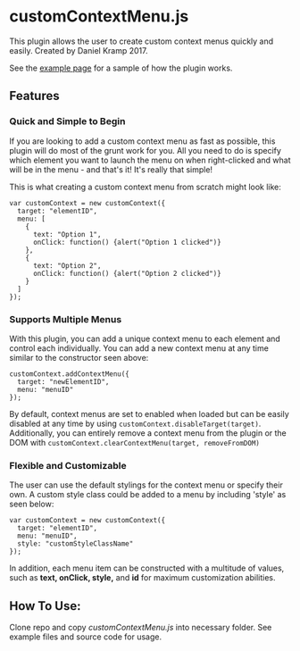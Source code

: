 # customContextMenu.js
This plugin allows the user to create custom context menus quickly and easily. Created by Daniel Kramp 2017.

See the [example page](http://rawgit.com/DANKRAMP/customContextMenu.js/master/fullTest.html) for a sample of how the plugin works.

## Features
### Quick and Simple to Begin
If you are looking to add a custom context menu as fast as possible, this plugin will do most of the grunt work for you. All you need to do is specify which element you want to launch the menu on when right-clicked and what will be in the menu - and that's it! It's really that simple! 

This is what creating a custom context menu from scratch might look like:
```
var customContext = new customContext({
  target: "elementID",
  menu: [
    {
      text: "Option 1",
      onClick: function() {alert("Option 1 clicked")}
    },
    {
      text: "Option 2",
      onClick: function() {alert("Option 2 clicked")}
    }
  ]
});
```        

### Supports Multiple Menus
With this plugin, you can add a unique context menu to each element and control each individually. You can add a new context menu at any time similar to the constructor seen above:
```
customContext.addContextMenu({
  target: "newElementID",
  menu: "menuID"  
});
```
By default, context menus are set to enabled when loaded but can be easily disabled at any time by using `customContext.disableTarget(target)`.
Additionally, you can entirely remove a context menu from the plugin or the DOM with `customContext.clearContextMenu(target, removeFromDOM)`

### Flexible and Customizable
The user can use the default stylings for the context menu or specify their own. A custom style class could be added to a menu by including 'style' as seen below:
```
var customContext = new customContext({
  target: "elementID",
  menu: "menuID",
  style: "customStyleClassName"
});
```
In addition, each menu item can be constructed with a multitude of values, such as __text, onClick, style,__ and __id__ for maximum customization abilities.

## How To Use:
Clone repo and copy *customContextMenu.js* into necessary folder. See example files and source code for usage. 

